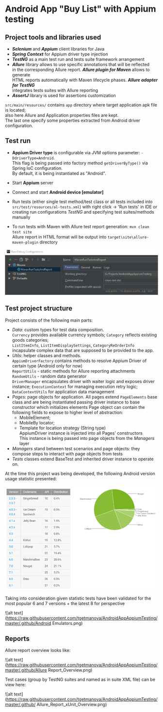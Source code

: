 # Android App "Buy List" with Appium testing 

## **Project tools and libraries used**  
- ***Selenium*** and ***Appium*** client libraries for Java
- ***Spring Context*** for Appium driver type injection  
- ***TestNG*** as a main test run and tests suite framework arrangement
- ***Allure*** library allows to use specific annotations that will be reflected  
in the corresponding Allure report. ***Allure plugin for Maven*** allows to generate  
HTML reports automatically with Maven lifecycle phases. ***Allure adapter for TestNG***  
integrates tests suites with Allure reporting
- ***AssertJ*** library is used for assertions customization  
  
`src/main/resources/` contains `app` directory where target application apk file   
is located;  
also here Allure and Application properties files are kept.    
The last one specify some properties extracted from Android driver configuration.

## **Test run**
- **Appium Driver type** is configurable via JVM options parameter: `-DdriverType=Android`.  
This flag is being passed into factory method `getDriverByType()` via Spring IoC configuration.  
By default, it is being instantiated as "Android".  
- Start **Appium** server
- Connect and start **Android device [emulator]** 
- Run tests (either single test method/test class or all tests included into  
`src/test/resources/al-tests.xml`) with right click -> 'Run tests' in IDE or  
creating run configurations *TestNG* and specifying test suites/methods manually



- To run tests with Maven with Allure test report generation:
`mvn clean test site`  
Allure report in HTML format will be output into `target\site\allure-maven-plugin` directory

![alt text](https://raw.githubusercontent.com/tgetmanova/AndroidAppAppiumTesting/master/.github/Maven_Allure_Idea_Config.png)

## **Test project structure**
Project consists of the following main parts:
- *Data*: custom types for test data composition.   
`Currency` provides available currency symbols; `Category` reflects existing goods categories;  
`ListItemInfo`, `ListItemDisplaySettings`, `CategoryReOrderInfo` incapsulate complex data that are supposed to be provided to the app.
- *Utils*: helper classes and methods.  
`AppiumDriverFactory` contains methods to resolve Appium Driver of certain type (Android only for now)  
`ReportUtils` - static methods for Allure reporting attachments  
`RandomUtils` - random data generator  
`DriverManager` encapsulates driver with waiter logic and exposes driver instance; `ExecutionContext` for managing execution retry logic; `DataContextUtils` for application data management 
- *Pages*: page objects for application. All pages extend `PageElements` base class and are being instantiated passing driver instance to base constructor which initializes elements
Page object can contain the following fields to expose to higher level of abstraction:  
  - MobileElement;  
  - MobileBy locator;  
  - Template for location strategy (String type)  
AppiumDriver instance is injected into all Pages' constructors  
This instance is being passed into page objects from the *Managers* layer  
- *Managers* stand between test scenarios and page objects: they compose steps to interact with page objects from tests  
- *Tests* classes extend BaseTest and inherited driver instance to operate on.  


At the time this project was being developed, the following Android version usage statistic presented:

![alt text](.github/Android_versions.PNG)

Taking into consideration given statistic tests have been validated for the most popular 6 and 7 versions + the latest 8 for perspective  

 ![alt text](https://raw.githubusercontent.com/tgetmanova/AndroidAppAppiumTesting/master/.github/Android Emulators.png)  

 ## **Reports**
 
 Allure report overview looks like:
 
 ![alt text](https://raw.githubusercontent.com/tgetmanova/AndroidAppAppiumTesting/master/.github/Allure Report_Overview.png)  
 
 Test cases (group by TestNG suites and named as in suite XML file) can be view here:
 
 ![alt text](https://raw.githubusercontent.com/tgetmanova/AndroidAppAppiumTesting/master/.github/ 	Allure_Report_xUnit_Overview.png) 
